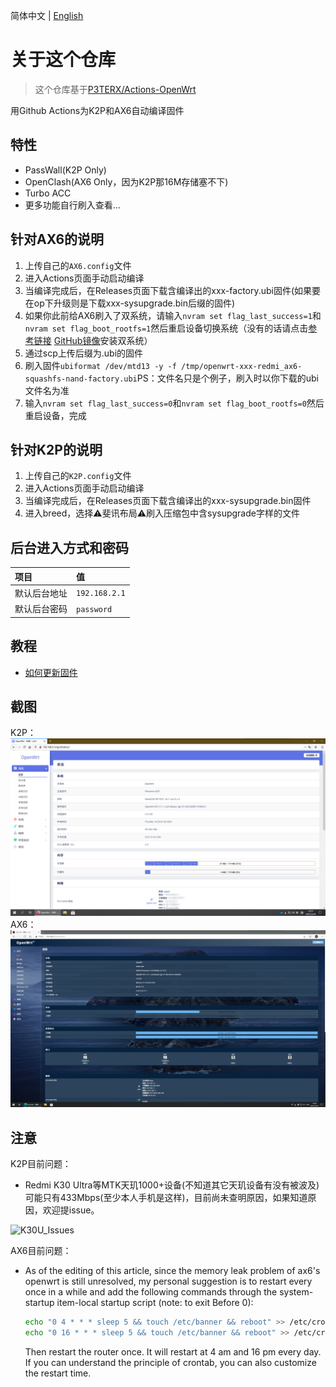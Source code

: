 简体中文 | [English](./README.en-US.md)

# 关于这个仓库

> 这个仓库基于[P3TERX/Actions-OpenWrt](https://github.com/P3TERX/Actions-OpenWrt)

用Github Actions为K2P和AX6自动编译固件

## 特性

* PassWall(K2P Only)
* OpenClash(AX6 Only，因为K2P那16M存储塞不下)
* Turbo ACC
* 更多功能自行刷入查看...

## 针对AX6的说明

1. 上传自己的`AX6.config`文件
2. 进入Actions页面手动启动编译
3. 当编译完成后，在Releases页面下载含编译出的xxx-factory.ubi固件(如果要在op下升级则是下载xxx-sysupgrade.bin后缀的固件)
4. 如果你此前给AX6刷入了双系统，请输入`nvram set flag_last_success=1`和`nvram set flag_boot_rootfs=1`然后重启设备切换系统（没有的话请点击[参考链接](https://www.right.com.cn/forum/thread-6054985-1-1.html) [GitHub镜像](.gitbook/assets/ax6-dualsystm.md)安装双系统）
5. 通过scp上传后缀为.ubi的固件
6. 刷入固件`ubiformat /dev/mtd13 -y -f /tmp/openwrt-xxx-redmi_ax6-squashfs-nand-factory.ubi`PS：文件名只是个例子，刷入时以你下载的ubi文件名为准
7. 输入`nvram set flag_last_success=0`和`nvram set flag_boot_rootfs=0`然后重启设备，完成

## 针对K2P的说明

1. 上传自己的`K2P.config`文件
2. 进入Actions页面手动启动编译
3. 当编译完成后，在Releases页面下载含编译出的xxx-sysupgrade.bin固件
4. 进入breed，选择⚠️斐讯布局⚠️刷入压缩包中含sysupgrade字样的文件

## 后台进入方式和密码

   | 项目 | 值 |
   | :--- | :--- |
   | 默认后台地址 | `192.168.2.1` |
   | 默认后台密码 | `password` |

## 教程 <a id="tutorial"></a>

* [如何更新固件](tutorial/ru-he-geng-xin-gu-jian.md)

## 截图

K2P：
![luci\_admin\_status\_overview](.gitbook/assets/K2P-OP.png)
AX6：
![luci\_admin\_status\_overview](.gitbook/assets/AX6-OP.png)


## 注意
K2P目前问题：
* Redmi K30 Ultra等MTK天玑1000+设备(不知道其它天玑设备有没有被波及)可能只有433Mbps(至少本人手机是这样)，目前尚未查明原因，如果知道原因，欢迎提issue。

![K30U\_Issues](https://i.loli.net/2021/03/18/TsXa75gWvLr3wOI.jpg)

AX6目前问题：
* As of the editing of this article, since the memory leak problem of ax6's openwrt is still unresolved, my personal suggestion is to restart every once in a while and add the following commands through the system-startup item-local startup script (note: to exit Before 0):
   ```bash
   echo "0 4 * * * sleep 5 && touch /etc/banner && reboot" >> /etc/crontabs/root
   echo "0 16 * * * sleep 5 && touch /etc/banner && reboot" >> /etc/crontabs/root
   ```
   Then restart the router once. It will restart at 4 am and 16 pm every day. If you can understand the principle of crontab, you can also customize the restart time.
